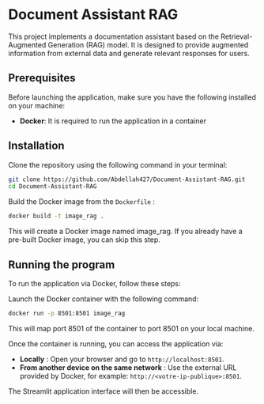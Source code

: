 
# Document Assistant RAG

This project implements a documentation assistant based on the Retrieval-Augmented Generation (RAG) model. It is designed to provide augmented information from external data and generate relevant responses for users.

## Prerequisites

Before launching the application, make sure you have the following installed on your machine:

- **Docker**: It is required to run the application in a container

## Installation

Clone the repository using the following command in your terminal:

```bash
git clone https://github.com/Abdellah427/Document-Assistant-RAG.git
cd Document-Assistant-RAG
```

Build the Docker image from the `Dockerfile` :

```bash
docker build -t image_rag .
```

This will create a Docker image named image_rag. If you already have a pre-built Docker image, you can skip this step.

## Running the program

To run the application via Docker, follow these steps:

Launch the Docker container with the following command:

```bash
docker run -p 8501:8501 image_rag
```

This will map port 8501 of the container to port 8501 on your local machine.

Once the container is running, you can access the application via:

- **Locally** : Open your browser and go to `http://localhost:8501`.
- **From another device on the same network** : Use the external URL provided by Docker, for example: `http://<votre-ip-publique>:8501`.

The Streamlit application interface will then be accessible.
